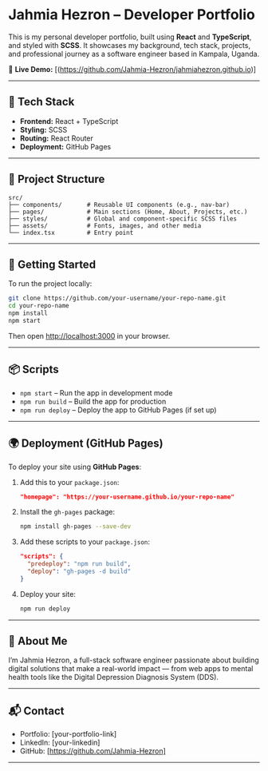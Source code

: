 # Jahmia Hezron – Developer Portfolio

This is my personal developer portfolio, built using **React** and **TypeScript**, and styled with **SCSS**. It showcases my background, tech stack, projects, and professional journey as a software engineer based in Kampala, Uganda.

🔗 **Live Demo:** [(https://github.com/Jahmia-Hezron/jahmiahezron.github.io)]

---

## 🔧 Tech Stack

- **Frontend:** React + TypeScript
- **Styling:** SCSS
- **Routing:** React Router
- **Deployment:** GitHub Pages

---

## 📁 Project Structure

```
src/
├── components/       # Reusable UI components (e.g., nav-bar)
├── pages/            # Main sections (Home, About, Projects, etc.)
├── styles/           # Global and component-specific SCSS files
├── assets/           # Fonts, images, and other media
└── index.tsx         # Entry point
```

---

## 🚀 Getting Started

To run the project locally:

```bash
git clone https://github.com/your-username/your-repo-name.git
cd your-repo-name
npm install
npm start
```

Then open [http://localhost:3000](http://localhost:3000) in your browser.

---

## 📦 Scripts

- `npm start` – Run the app in development mode
- `npm run build` – Build the app for production
- `npm run deploy` – Deploy the app to GitHub Pages (if set up)

---

## 🌍 Deployment (GitHub Pages)

To deploy your site using **GitHub Pages**:

1. Add this to your `package.json`:
   ```json
   "homepage": "https://your-username.github.io/your-repo-name"
   ```

2. Install the `gh-pages` package:
   ```bash
   npm install gh-pages --save-dev
   ```

3. Add these scripts to your `package.json`:
   ```json
   "scripts": {
     "predeploy": "npm run build",
     "deploy": "gh-pages -d build"
   }
   ```

4. Deploy your site:
   ```bash
   npm run deploy
   ```

---

## 📖 About Me

I’m Jahmia Hezron, a full-stack software engineer passionate about building digital solutions that make a real-world impact — from web apps to mental health tools like the Digital Depression Diagnosis System (DDS).

---

## 📬 Contact

- Portfolio: [your-portfolio-link]
- LinkedIn: [your-linkedin]
- GitHub: [https://github.com/Jahmia-Hezron]

---

